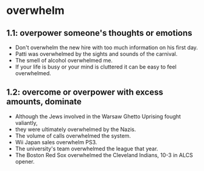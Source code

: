 # overwhelm
## 1.1: overpower someone's thoughts or emotions

  *  Don't overwhelm the new hire with too much information on his first day.
  *  Patti was overwhelmed by the sights and sounds of the carnival.
  *  The smell of alcohol overwhelmed me.
  *  If your life is busy or your mind is cluttered it can be easy to feel overwhelmed.

## 1.2: overcome or overpower with excess amounts, dominate

  *  Although the Jews involved in the Warsaw Ghetto Uprising fought valiantly,
  *  they were ultimately overwhelmed by the Nazis.
  *  The volume of calls overwhelmed the system.
  *  Wii Japan sales overwhelm PS3.
  *  The university's team overwhelmed the league that year.
  *  The Boston Red Sox overwhelmed the Cleveland Indians, 10-3 in ALCS opener.
